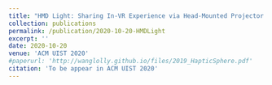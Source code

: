 ```yaml
---
title: "HMD Light: Sharing In-VR Experience via Head-Mounted Projector for Asymmetric Interaction"
collection: publications
permalink: /publication/2020-10-20-HMDLight
excerpt: ''
date: 2020-10-20
venue: 'ACM UIST 2020'
#paperurl: 'http://wanglolly.github.io/files/2019_HapticSphere.pdf'
citation: 'To be appear in ACM UIST 2020'
---
```

